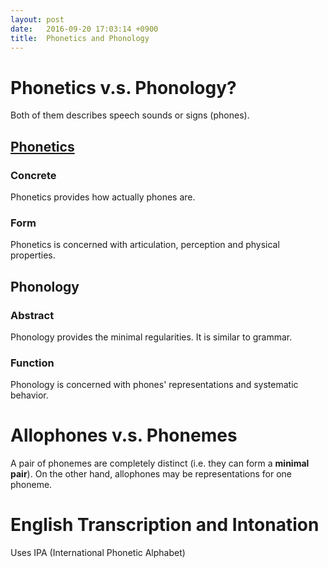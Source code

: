 ```yaml
---
layout: post
date:   2016-09-20 17:03:14 +0900
title:  Phonetics and Phonology
---
```

# Phonetics v.s. Phonology?
Both of them describes speech sounds or signs (phones).

## [Phonetics](phonetics)

### Concrete
Phonetics provides how actually phones are.

### Form
Phonetics is concerned with articulation, perception and physical properties.

## Phonology

### Abstract
Phonology provides the minimal regularities. It is similar to grammar.

### Function
Phonology is concerned with phones' representations and systematic behavior.

# Allophones v.s. Phonemes
A pair of phonemes are completely distinct (i.e. they can form a
__minimal pair__). On the other hand, allophones may be representations for one
phoneme.

# English Transcription and Intonation
Uses IPA (International Phonetic Alphabet)
